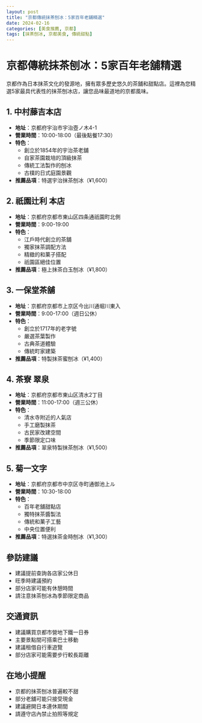 ```yaml
---
layout: post
title: "京都傳統抹茶刨冰：5家百年老舖精選"
date: 2024-02-16
categories: [美食推薦, 京都]
tags: [抹茶刨冰, 京都美食, 傳統甜點]
---
```


# 京都傳統抹茶刨冰：5家百年老舖精選

京都作為日本抹茶文化的發源地，擁有眾多歷史悠久的茶舖和甜點店。這裡為您精選5家最具代表性的抹茶刨冰店，讓您品味最道地的京都風味。

## 1. 中村藤吉本店
- **地址**：京都府宇治市宇治壺ノ木4-1
- **營業時間**：10:00-18:00（最後點餐17:30）
- **特色**：
  - 創立於1854年的宇治茶老舖
  - 自家茶園栽培的頂級抹茶
  - 傳統工法製作的刨冰
  - 古樸的日式庭園景觀
- **推薦品項**：特選宇治抹茶刨冰（¥1,600）

## 2. 祇園辻利 本店
- **地址**：京都府京都市東山区四条通祇園町北側
- **營業時間**：9:00-19:00
- **特色**：
  - 江戶時代創立的茶舖
  - 獨家抹茶調配方法
  - 精緻的和菓子搭配
  - 祇園區絕佳位置
- **推薦品項**：極上抹茶白玉刨冰（¥1,800）

## 3. 一保堂茶舖
- **地址**：京都府京都市上京区今出川通堀川東入
- **營業時間**：9:00-17:00（週日公休）
- **特色**：
  - 創立於1717年的老字號
  - 嚴選茶葉製作
  - 古典茶道體驗
  - 傳統町家建築
- **推薦品項**：特製抹茶蜜刨冰（¥1,400）

## 4. 茶寮 翠泉
- **地址**：京都府京都市東山区清水2丁目
- **營業時間**：11:00-17:00（週三公休）
- **特色**：
  - 清水寺附近的人氣店
  - 手工磨製抹茶
  - 古民家改建空間
  - 季節限定口味
- **推薦品項**：翠泉特製抹茶刨冰（¥1,500）

## 5. 菊一文字
- **地址**：京都府京都市中京区寺町通御池上ル
- **營業時間**：10:30-18:00
- **特色**：
  - 百年老舖甜點店
  - 獨特抹茶醬製法
  - 傳統和菓子工藝
  - 中央位置便利
- **推薦品項**：特選抹茶金時刨冰（¥1,300）

## 參訪建議
- 建議提前查詢各店家公休日
- 旺季時建議預約
- 部分店家可能有休憩時間
- 請注意抹茶刨冰為季節限定商品

## 交通資訊
- 建議購買京都市營地下鐵一日券
- 主要景點間可搭乘巴士移動
- 建議租借自行車遊覽
- 部分店家可能需要步行較長距離

## 在地小提醒
- 京都的抹茶刨冰普遍較不甜
- 部分老舖可能只接受現金
- 建議避開日本連休期間
- 請遵守店內禁止拍照等規定 